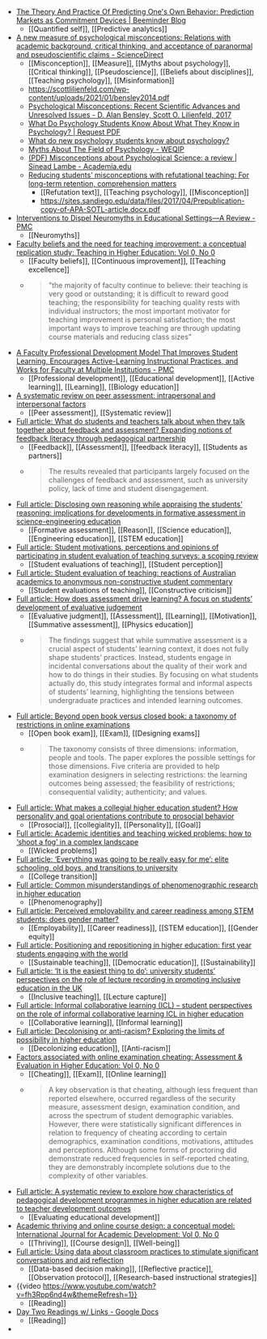 - [The Theory And Practice Of Predicting One's Own Behavior: Prediction Markets as Commitment Devices | Beeminder Blog](https://blog.beeminder.com/predict/)
	- [[Quantified self]], [[Predictive analytics]]
- [A new measure of psychological misconceptions: Relations with academic background, critical thinking, and acceptance of paranormal and pseudoscientific claims - ScienceDirect](https://www.sciencedirect.com/science/article/pii/S1041608014001472)
	- [[Misconception]], [[Measure]], [[Myths about psychology]], [[Critical thinking]], [[Pseudoscience]], [[Beliefs about disciplines]], [[Teaching psychology]], [[Misinformation]]
	- https://scottlilienfeld.com/wp-content/uploads/2021/01/bensley2014.pdf
	- [Psychological Misconceptions: Recent Scientific Advances and Unresolved Issues - D. Alan Bensley, Scott O. Lilienfeld, 2017](https://journals.sagepub.com/doi/10.1177/0963721417699026)
	- [What Do Psychology Students Know About What They Know in Psychology? | Request PDF](https://www.researchgate.net/publication/283336272_What_Do_Psychology_Students_Know_About_What_They_Know_in_Psychology)
	- [What do new psychology students know about psychology?](https://www.tandfonline.com/doi/abs/10.1111/j.1742-9544.2011.00028.x)
	- [Myths About The Field of Psychology - WEQIP](https://weqip.com/myths-about-the-field-of-psychology/)
	- [(PDF) Misconceptions about Psychological Science: a review | Sinead Lambe - Academia.edu](https://www.academia.edu/6570154/Misconceptions_about_Psychological_Science_a_review)
	- [Reducing students’ misconceptions with refutational teaching: For long-term retention, comprehension matters](https://psycnet.apa.org/record/2017-19188-001)
		- [[Refutation text]], [[Teaching psychology]], [[Misconception]]
		- https://sites.sandiego.edu/data/files/2017/04/Prepublication-copy-of-APA-SOTL-article.docx.pdf
- [Interventions to Dispel Neuromyths in Educational Settings—A Review - PMC](https://www.ncbi.nlm.nih.gov/pmc/articles/PMC8548459/)
	- [[Neuromyths]]
- [Faculty beliefs and the need for teaching improvement: a conceptual replication study: Teaching in Higher Education: Vol 0, No 0](https://www.tandfonline.com/doi/abs/10.1080/13562517.2023.2244887)
	- [[Faculty beliefs]], [[Continuous improvement]], [[Teaching excellence]]
	- >"the majority of faculty continue to believe: their teaching is very good or outstanding; it is difficult to reward good teaching; the responsibility for teaching quality rests with individual instructors; the most important motivator for teaching improvement is personal satisfaction; the most important ways to improve teaching are through updating course materials and reducing class sizes"
- [A Faculty Professional Development Model That Improves Student Learning, Encourages Active-Learning Instructional Practices, and Works for Faculty at Multiple Institutions - PMC](https://www.ncbi.nlm.nih.gov/pmc/articles/PMC5998327/)
	- [[Professional development]], [[Educational development]], [[Active learning]], [[Learning]], [[Biology education]]
- [A systematic review on peer assessment: intrapersonal and interpersonal factors](https://www.tandfonline.com/doi/abs/10.1080/02602938.2023.2164884)
	- [[Peer assessment]], [[Systematic review]]
- [Full article: What do students and teachers talk about when they talk together about feedback and assessment? Expanding notions of feedback literacy through pedagogical partnership](https://www.tandfonline.com/doi/full/10.1080/02602938.2023.2170977)
	- [[Feedback]], [[Assessment]], [[feedback literacy]], [[Students as partners]]
	- >The results revealed that participants largely focused on the challenges of feedback and assessment, such as university policy, lack of time and student disengagement.
- [Full article: Disclosing own reasoning while appraising the students’ reasoning: implications for developments in formative assessment in science-engineering education](https://www.tandfonline.com/doi/full/10.1080/02602938.2023.2196008)
	- [[Formative assessment]], [[Reason]], [[Science education]], [[Engineering education]], [[STEM education]]
- [Full article: Student motivations, perceptions and opinions of participating in student evaluation of teaching surveys: a scoping review](https://www.tandfonline.com/doi/full/10.1080/02602938.2023.2199486)
	- [[Student evaluations of teaching]], [[Student perception]]
- [Full article: Student evaluation of teaching: reactions of Australian academics to anonymous non-constructive student commentary](https://www.tandfonline.com/doi/full/10.1080/02602938.2023.2195598)
	- [[Student evaluations of teaching]], [[Constructive criticism]]
- [Full article: How does assessment drive learning? A focus on students’ development of evaluative judgement](https://www.tandfonline.com/doi/full/10.1080/02602938.2023.2206986)
	- [[Evaluative judgment]], [[Assessment]], [[Learning]], [[Motivation]], [[Summative assessment]], [[Physics education]]
	- >The findings suggest that while summative assessment is a crucial aspect of students’ learning context, it does not fully shape students’ practices. Instead, students engage in incidental conversations about the quality of their work and how to do things in their studies. By focusing on what students actually do, this study integrates formal and informal aspects of students’ learning, highlighting the tensions between undergraduate practices and intended learning outcomes.
- [Full article: Beyond open book versus closed book: a taxonomy of restrictions in online examinations](https://www.tandfonline.com/doi/full/10.1080/02602938.2023.2209298)
	- [[Open book exam]], [[Exam]], [[Designing exams]]
	- >The taxonomy consists of three dimensions: information, people and tools. The paper explores the possible settings for those dimensions. Five criteria are provided to help examination designers in selecting restrictions: the learning outcomes being assessed; the feasibility of restrictions; consequential validity; authenticity; and values.
- [Full article: What makes a collegial higher education student? How personality and goal orientations contribute to prosocial behavior](https://www.tandfonline.com/doi/full/10.1080/07294360.2023.2209515)
	- [[Prosocial]], [[collegiality]], [[Personality]], [[Goal]]
- [Full article: Academic identities and teaching wicked problems: how to ‘shoot a fog’ in a complex landscape](https://www.tandfonline.com/doi/full/10.1080/07294360.2023.2215181)
	- [[Wicked problems]]
- [Full article: ‘Everything was going to be really easy for me’: elite schooling, old boys, and transitions to university](https://www.tandfonline.com/doi/full/10.1080/07294360.2023.2218800)
	- [[College transition]]
- [Full article: Common misunderstandings of phenomenographic research in higher education](https://www.tandfonline.com/doi/full/10.1080/07294360.2023.2218804)
	- [[Phenomenography]]
- [Full article: Perceived employability and career readiness among STEM students: does gender matter?](https://www.tandfonline.com/doi/full/10.1080/07294360.2023.2240710)
	- [[Employability]], [[Career readiness]], [[STEM education]], [[Gender equity]]
- [Full article: Positioning and repositioning in higher education: first year students engaging with the world](https://www.tandfonline.com/doi/full/10.1080/03075079.2023.2257733)
	- [[Sustainable teaching]], [[Democratic education]], [[Sustainability]]
- [Full article: ‘It is the easiest thing to do’: university students’ perspectives on the role of lecture recording in promoting inclusive education in the UK](https://www.tandfonline.com/doi/full/10.1080/13562517.2022.2162814)
	- [[Inclusive teaching]], [[Lecture capture]]
- [Full article: Informal collaborative learning (ICL) – student perspectives on the role of informal collaborative learning ICL in higher education](https://www.tandfonline.com/doi/full/10.1080/13562517.2023.2177843)
	- [[Collaborative learning]], [[Informal learning]]
- [Full article: Decolonising or anti-racism? Exploring the limits of possibility in higher education](https://www.tandfonline.com/doi/full/10.1080/13562517.2023.2201676)
	- [[Decolonizing education]], [[Anti-racism]]
- [Factors associated with online examination cheating: Assessment & Evaluation in Higher Education: Vol 0, No 0](https://www.tandfonline.com/doi/abs/10.1080/02602938.2022.2144802)
	- [[Cheating]], [[Exam]], [[Online learning]]
	- >A key observation is that cheating, although less frequent than reported elsewhere, occurred regardless of the security measure, assessment design, examination condition, and across the spectrum of student demographic variables. However, there were statistically significant differences in relation to frequency of cheating according to certain demographics, examination conditions, motivations, attitudes and perceptions. Although some forms of proctoring did demonstrate reduced frequencies in self-reported cheating, they are demonstrably incomplete solutions due to the complexity of other variables.
- [Full article: A systematic review to explore how characteristics of pedagogical development programmes in higher education are related to teacher development outcomes](https://www.tandfonline.com/doi/full/10.1080/1360144X.2023.2233471)
	- [[Evaluating educational development]]
- [Academic thriving and online course design: a conceptual model: International Journal for Academic Development: Vol 0, No 0](https://www.tandfonline.com/doi/abs/10.1080/1360144X.2023.2221225)
	- [[Thriving]], [[Course design]], [[Well-being]]
- [Full article: Using data about classroom practices to stimulate significant conversations and aid reflection](https://www.tandfonline.com/doi/full/10.1080/1360144X.2022.2103817)
	- [[Data-based decision making]], [[Reflective practice]], [[Observation protocol]], [[Research-based instructional strategies]]
- {{video https://www.youtube.com/watch?v=fh3Rpp6nd4w&themeRefresh=1}}
	- [[Reading]]
- [Day Two Readings w/ Links - Google Docs](https://docs.google.com/document/d/15c3Na0PlX-u3wvQ8pDGiAy63oGMp0v3XNjnwvahOUL4/edit)
	- [[Reading]]
-